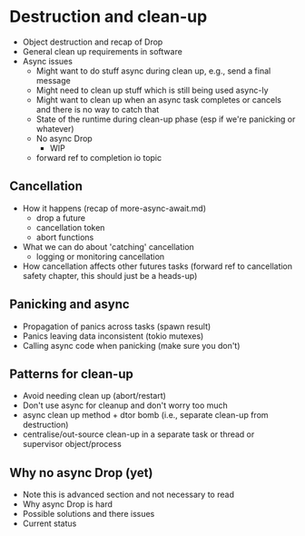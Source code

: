 # Destruction and clean-up

- Object destruction and recap of Drop
- General clean up requirements in software
- Async issues
  - Might want to do stuff async during clean up, e.g., send a final message
  - Might need to clean up stuff which is still being used async-ly
  - Might want to clean up when an async task completes or cancels and there is no way to catch that
  - State of the runtime during clean-up phase (esp if we're panicking or whatever)
  - No async Drop
    - WIP
  - forward ref to completion io topic

## Cancellation

- How it happens (recap of more-async-await.md)
  - drop a future
  - cancellation token
  - abort functions
- What we can do about 'catching' cancellation
  - logging or monitoring cancellation
- How cancellation affects other futures tasks (forward ref to cancellation safety chapter, this should just be a heads-up)

## Panicking and async

- Propagation of panics across tasks (spawn result)
- Panics leaving data inconsistent (tokio mutexes)
- Calling async code when panicking (make sure you don't)

## Patterns for clean-up

- Avoid needing clean up (abort/restart)
- Don't use async for cleanup and don't worry too much
- async clean up method + dtor bomb (i.e., separate clean-up from destruction)
- centralise/out-source clean-up in a separate task or thread or supervisor object/process

## Why no async Drop (yet)

- Note this is advanced section and not necessary to read
- Why async Drop is hard
- Possible solutions and there issues
- Current status
